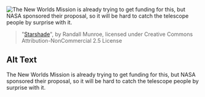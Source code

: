 ![The New Worlds Mission is already trying to get funding for this, but NASA sponsored their proposal, so it will be hard to catch the telescope people by surprise with it.](https://imgs.xkcd.com/comics/starshade.png)
> "[Starshade](https://xkcd.com/1730/)", by Randall Munroe, licensed under Creative Commons Attribution-NonCommercial 2.5 License

## Alt Text
The New Worlds Mission is already trying to get funding for this, but NASA sponsored their proposal, so it will be hard to catch the telescope people by surprise with it.
